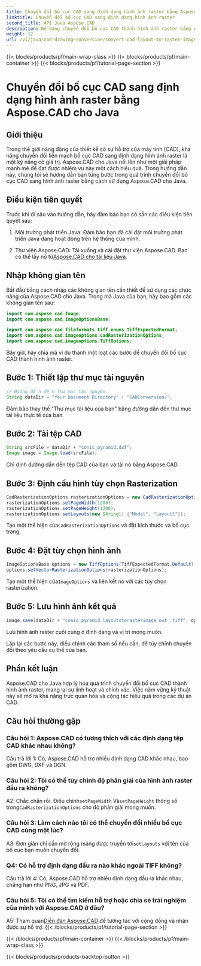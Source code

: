 ```yaml
---
title: Chuyển đổi bố cục CAD sang định dạng hình ảnh raster bằng Aspose.CAD cho Java
linktitle: Chuyển đổi bố cục CAD sang định dạng hình ảnh raster
second_title: API Java Aspose.CAD
description: Dễ dàng chuyển đổi bố cục CAD thành hình ảnh raster bằng Aspose.CAD cho Java. Trực quan hóa chất lượng cao để tăng cường hợp tác.
weight: 12
url: /vi/java/cad-drawing-conversion/convert-cad-layout-to-raster-image/
---
```


{{< blocks/products/pf/main-wrap-class >}}
{{< blocks/products/pf/main-container >}}
{{< blocks/products/pf/tutorial-page-section >}}

# Chuyển đổi bố cục CAD sang định dạng hình ảnh raster bằng Aspose.CAD cho Java

## Giới thiệu

Trong thế giới năng động của thiết kế có sự hỗ trợ của máy tính (CAD), khả năng chuyển đổi liền mạch bố cục CAD sang định dạng hình ảnh raster là một kỹ năng có giá trị. Aspose.CAD cho Java nổi lên như một giải pháp mạnh mẽ để đạt được nhiệm vụ này một cách hiệu quả. Trong hướng dẫn này, chúng tôi sẽ hướng dẫn bạn từng bước trong quá trình chuyển đổi bố cục CAD sang hình ảnh raster bằng cách sử dụng Aspose.CAD cho Java.

## Điều kiện tiên quyết

Trước khi đi sâu vào hướng dẫn, hãy đảm bảo bạn có sẵn các điều kiện tiên quyết sau:

1. Môi trường phát triển Java: Đảm bảo bạn đã cài đặt môi trường phát triển Java đang hoạt động trên hệ thống của mình.

2.  Thư viện Aspose.CAD: Tải xuống và cài đặt thư viện Aspose.CAD. Bạn có thể lấy nó từ[Aspose.CAD cho tài liệu Java](https://reference.aspose.com/cad/java/).

## Nhập không gian tên

Bắt đầu bằng cách nhập các không gian tên cần thiết để sử dụng các chức năng của Aspose.CAD cho Java. Trong mã Java của bạn, hãy bao gồm các không gian tên sau:

```java
import com.aspose.cad.Image;
import com.aspose.cad.ImageOptionsBase;

import com.aspose.cad.fileformats.tiff.enums.TiffExpectedFormat;
import com.aspose.cad.imageoptions.CadRasterizationOptions;
import com.aspose.cad.imageoptions.TiffOptions;
```

Bây giờ, hãy chia mã ví dụ thành một loạt các bước để chuyển đổi bố cục CAD thành hình ảnh raster.
## Bước 1: Thiết lập thư mục tài nguyên

```java
// Đường dẫn đến thư mục tài nguyên.
String dataDir = "Your Document Directory" + "CADConversion/";
```

Đảm bảo thay thế "Thư mục tài liệu của bạn" bằng đường dẫn đến thư mục tài liệu thực tế của bạn.

## Bước 2: Tải tệp CAD

```java
String srcFile = dataDir + "conic_pyramid.dxf";
Image image = Image.load(srcFile);
```

Chỉ định đường dẫn đến tệp CAD của bạn và tải nó bằng Aspose.CAD.

## Bước 3: Định cấu hình tùy chọn Rasterization

```java
CadRasterizationOptions rasterizationOptions = new CadRasterizationOptions();
rasterizationOptions.setPageWidth(1200);
rasterizationOptions.setPageHeight(1200);
rasterizationOptions.setLayouts(new String[] {"Model", "Layout1"});
```

 Tạo một thể hiện của`CadRasterizationOptions` và đặt kích thước và bố cục trang.

## Bước 4: Đặt tùy chọn hình ảnh

```java
ImageOptionsBase options = new TiffOptions(TiffExpectedFormat.Default);
options.setVectorRasterizationOptions(rasterizationOptions);
```

 Tạo một thể hiện của`ImageOptions` và liên kết nó với các tùy chọn rasterization.

## Bước 5: Lưu hình ảnh kết quả

```java
image.save(dataDir + "conic_pyramid_layoutstorasterimage_out_.tiff", options);
```

Lưu hình ảnh raster cuối cùng ở định dạng và vị trí mong muốn.

Lặp lại các bước này, điều chỉnh các tham số nếu cần, để tùy chỉnh chuyển đổi theo yêu cầu cụ thể của bạn.

## Phần kết luận

Aspose.CAD cho Java hợp lý hóa quá trình chuyển đổi bố cục CAD thành hình ảnh raster, mang lại sự linh hoạt và chính xác. Việc nắm vững kỹ thuật này sẽ mở ra khả năng trực quan hóa và cộng tác hiệu quả trong các dự án CAD.

## Câu hỏi thường gặp

### Câu hỏi 1: Aspose.CAD có tương thích với các định dạng tệp CAD khác nhau không?

Câu trả lời 1: Có, Aspose.CAD hỗ trợ nhiều định dạng CAD khác nhau, bao gồm DWG, DXF và DGN.

### Câu hỏi 2: Tôi có thể tùy chỉnh độ phân giải của hình ảnh raster đầu ra không?

 A2: Chắc chắn rồi. Điều chỉnh`setPageWidth` Và`setPageHeight` thông số trong`CadRasterizationOptions` cho độ phân giải mong muốn.

### Câu hỏi 3: Làm cách nào tôi có thể chuyển đổi nhiều bố cục CAD cùng một lúc?

 A3: Đơn giản chỉ cần mở rộng mảng được truyền tới`setLayouts` với tên của bố cục bạn muốn chuyển đổi.

### Q4: Có hỗ trợ định dạng đầu ra nào khác ngoài TIFF không?

Câu trả lời 4: Có, Aspose.CAD hỗ trợ nhiều định dạng đầu ra khác nhau, chẳng hạn như PNG, JPG và PDF.

### Câu hỏi 5: Tôi có thể tìm kiếm hỗ trợ hoặc chia sẻ trải nghiệm của mình với Aspose.CAD ở đâu?

A5: Tham quan[Diễn đàn Aspose.CAD](https://forum.aspose.com/c/cad/19) để tương tác với cộng đồng và nhận được sự hỗ trợ.
{{< /blocks/products/pf/tutorial-page-section >}}

{{< /blocks/products/pf/main-container >}}
{{< /blocks/products/pf/main-wrap-class >}}

{{< blocks/products/products-backtop-button >}}
